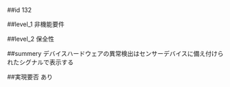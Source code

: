 ##id
132

##level_1
非機能要件

##level_2
保全性

##summery
デバイスハードウェアの異常検出はセンサーデバイスに備え付けられたシグナルで表示する

##実現要否
あり

